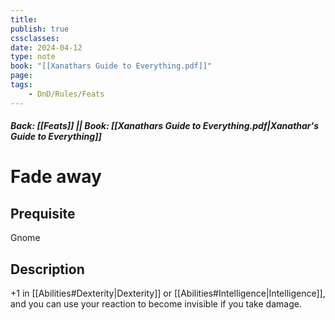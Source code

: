 ```yaml
---
title:
publish: true
cssclasses:
date: 2024-04-12
type: note
book: "[[Xanathars Guide to Everything.pdf]]"
page: 
tags:
    - DnD/Rules/Feats
---
```


##### Back: [[Feats]] || Book: [[Xanathars Guide to Everything.pdf|Xanathar's Guide to Everything]]

# Fade away


## Prequisite 
Gnome

## Description
+1 in [[Abilities#Dexterity|Dexterity]] or [[Abilities#Intelligence|Intelligence]], and you can use your reaction to become invisible if you take damage.